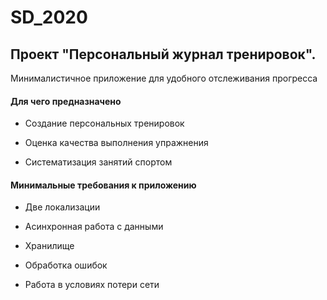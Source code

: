 # SD_2020

## Проект "Персональный журнал тренировок".
Минималистичное приложение для удобного отслеживания прогресса

#### Для чего предназначено

* Создание персональных тренировок

* Оценка качества выполнения упражнения

* Систематизация занятий спортом

#### Минимальные требования к приложению
* Две локализации

* Асинхронная работа с данными

* Хранилище

* Обработка ошибок

* Работа в условиях потери сети
